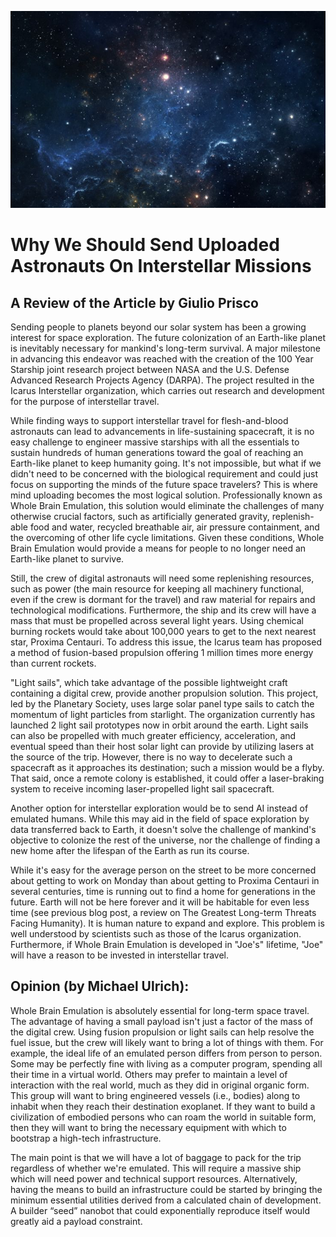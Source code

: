 ![alt text](Assets/Interstellar.jpg)



# Why We Should Send Uploaded Astronauts On Interstellar Missions

## A Review of the Article by Giulio Prisco

Sending people to planets beyond our solar system has been a growing interest for space exploration. The future colonization of an Earth-like planet is inevitably necessary for mankind's long-term survival. A major milestone in advancing this endeavor was reached with the creation of the 100 Year Starship joint research project between NASA and the U.S. Defense Advanced Research Projects Agency (DARPA). The project resulted in the Icarus Interstellar organization, which carries out research and development for the purpose of interstellar travel.

While finding ways to support interstellar travel for flesh-and-blood astronauts can lead to advancements in life-sustaining spacecraft, it is no easy challenge to engineer massive starships with all the essentials to sustain hundreds of human generations toward the goal of reaching an Earth-like planet to keep humanity going. It's not impossible, but what if we didn't need to be concerned with the biological requirement and could just focus on supporting the minds of the future space travelers? This is where mind uploading becomes the most logical solution. Professionally known as Whole Brain Emulation, this solution would eliminate the challenges of many otherwise crucial factors, such as artificially generated gravity, replenish-able food and water, recycled breathable air, air pressure containment, and the overcoming of other life cycle limitations. Given these conditions, Whole Brain Emulation would provide a means for people to no longer need an Earth-like planet to survive.

Still, the crew of digital astronauts will need some replenishing resources, such as power (the main resource for keeping all machinery functional, even if the crew is dormant for the travel) and raw material for repairs and technological modifications. Furthermore, the ship and its crew will have a mass that must be propelled across several light years. Using chemical burning rockets would take about 100,000 years to get to the next nearest star, Proxima Centauri. To address this issue, the Icarus team has proposed a method of fusion-based propulsion offering 1 million times more energy than current rockets.

"Light sails", which take advantage of the possible lightweight craft containing a digital crew, provide another propulsion solution. This project, led by the Planetary Society, uses large solar panel type sails to catch the momentum of light particles from starlight. The organization currently has launched 2 light sail prototypes now in orbit around the earth. Light sails can also be propelled with much greater efficiency, acceleration, and eventual speed than their host solar light can provide by utilizing lasers at the source of the trip. However, there is no way to decelerate such a spacecraft as it approaches its destination; such a mission would be a flyby. That said, once a remote colony is established, it could offer a laser-braking system to receive incoming laser-propelled light sail spacecraft.

Another option for interstellar exploration would be to send AI instead of emulated humans. While this may aid in the field of space exploration by data transferred back to Earth, it doesn't solve the challenge of mankind's objective to colonize the rest of the universe, nor the challenge of finding a new home after the lifespan of the Earth as run its course.

While it's easy for the average person on the street to be more concerned about getting to work on Monday than about getting to Proxima Centauri in several centuries, time is running out to find a home for generations in the future. Earth will not be here forever and it will be habitable for even less time (see previous blog post, a review on The Greatest Long-term Threats Facing Humanity). It is human nature to expand and explore. This problem is well understood by scientists such as  those of the Icarus organization. Furthermore, if Whole Brain Emulation is developed in "Joe's" lifetime, "Joe" will have a reason to be invested in interstellar travel.

## Opinion (by Michael Ulrich):

Whole Brain Emulation is absolutely essential for long-term space travel. The advantage of having a small payload isn't just a factor of the mass of the digital crew. Using fusion propulsion or light sails can help resolve the fuel issue, but the crew will likely want to bring a lot of things with them. For example, the ideal life of an emulated person differs from person to person. Some may be perfectly fine with living as a computer program, spending all their time in a virtual world. Others may prefer to maintain a level of interaction with the real world, much as they did in original organic form. This group will want to bring engineered vessels (i.e., bodies) along to inhabit when they reach their destination exoplanet. If they want to build a civilization of embodied persons who can roam the world in suitable form, then they will want to bring the necessary equipment with which to bootstrap a high-tech infrastructure.

The main point is that we will have a lot of baggage to pack for the trip regardless of whether we're emulated. This will require a massive ship which will need power and technical support resources. Alternatively, having the means to build an infrastructure could be started by bringing the minimum essential utilities derived from a calculated chain of development. A builder “seed” nanobot that could exponentially reproduce itself would greatly aid a payload constraint.
